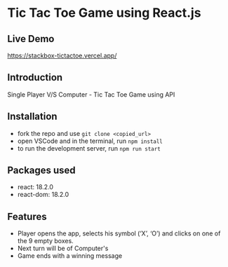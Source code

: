 # Tic Tac Toe Game using React.js

## Live Demo
<a href="https://stackbox-tictactoe.vercel.app/">https://stackbox-tictactoe.vercel.app/</a>

## Introduction
Single Player V/S Computer - Tic Tac Toe Game using API

## Installation
- fork the repo and use ```git clone <copied_url>```
- open VSCode and in the terminal, run ```npm install```
- to run the development server, run ```npm run start```

## Packages used
- react: 18.2.0
- react-dom: 18.2.0

## Features
- Player opens the app, selects his symbol (‘X’, ‘O’) and clicks on one of the 9 empty boxes.
- Next turn will be of Computer's
- Game ends with a winning message
